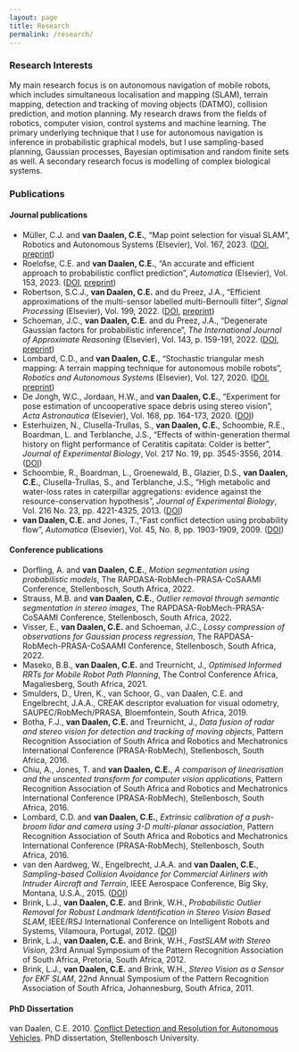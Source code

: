```yaml
---
layout: page
title: Research
permalink: /research/
---
```


### Research Interests
My main research focus is on autonomous navigation of mobile robots, which includes simultaneous localisation and mapping (SLAM), terrain mapping, detection and tracking of moving objects (DATMO), collision prediction, and motion planning. My research draws from the fields of robotics, computer vision, control systems and machine learning. The primary underlying technique that I use for autonomous navigation is inference in probabilistic graphical models, but I use sampling-based planning, Gaussian processes, Bayesian optimisation and random finite sets as well. A secondary research focus is modelling of complex biological systems.

### Publications
#### Journal publications
- Müller, C.J. and **van Daalen, C.E.**, “Map point selection for visual SLAM”, Robotics and Autonomous Systems (Elsevier), Vol. 167, 2023. ([DOI](https://doi.org/10.1016/j.robot.2023.104485), [preprint](https://arxiv.org/pdf/2306.12901.pdf))
- Roelofse, C.E. and **van Daalen, C.E.**, “An accurate and efficient approach to probabilistic conflict prediction”, *Automatica* (Elsevier), Vol. 153, 2023. ([DOI](https://doi.org/10.1016/j.automatica.2023.111021), [preprint](https://arxiv.org/pdf/2302.13413.pdf))
- Robertson, S.C.J., **van Daalen, C.E.** and du Preez, J.A., “Efficient approximations of the multi-sensor labelled multi-Bernoulli filter”, *Signal Processing* (Elsevier), Vol. 199, 2022. ([DOI](https://doi.org/10.1016/j.sigpro.2022.108633), [preprint](https://arxiv.org/pdf/2103.10396))
- Schoeman, J.C., **van Daalen, C.E.** and du Preez, J.A., “Degenerate Gaussian factors for probabilistic inference”, *The International Journal of Approximate Reasoning* (Elsevier), Vol. 143, p. 159-191, 2022. ([DOI](https://doi.org/10.1016/j.ijar.2022.01.008), [preprint](https://arxiv.org/pdf/2104.15010))
- Lombard, C.D., and **van Daalen, C.E.**, “Stochastic triangular mesh mapping: A terrain mapping technique for autonomous mobile robots”, *Robotics and Autonomous Systems* (Elsevier), Vol. 127, 2020. ([DOI](https://doi.org/10.1016/j.robot.2020.103449), [preprint](https://arxiv.org/pdf/1910.03644))
- De Jongh, W.C., Jordaan, H.W., and **van Daalen, C.E.**, “Experiment for pose estimation of uncooperative space debris using stereo vision”, *Acta Astronautica* (Elsevier), Vol. 168, pp. 164-173, 2020. ([DOI](https://doi.org/10.1016/j.actaastro.2019.12.006))
- Esterhuizen, N., Clusella-Trullas, S., **van Daalen, C.E.**, Schoombie, R.E., Boardman, L. and Terblanche, J.S., “Effects of within-generation thermal history on flight performance of  Ceratitis capitata: Colder is better”, *Journal of Experimental Biology*, Vol. 217 No. 19, pp. 3545-3556, 2014. ([DOI](https://doi.org/10.1242/jeb.106526))
- Schoombie, R., Boardman, L., Groenewald, B., Glazier, D.S., **van Daalen, C.E.**, Clusella-Trullas, S., and Terblanche, J.S., “High metabolic and water-loss rates in caterpillar aggregations: evidence against the resource-conservation hypothesis”, *Journal of Experimental Biology*, Vol. 216 No. 23, pp. 4221-4325, 2013. ([DOI](https://doi.org/10.1242/jeb.095554))
- **van Daalen, C.E.** and Jones, T.,“Fast conflict detection using probability flow”, *Automatica* (Elsevier), Vol. 45, No. 8, pp. 1903-1909, 2009. ([DOI](https://doi.org/10.1016/j.automatica.2009.04.010))

#### Conference publications
- Dorfling, A. and **van Daalen, C.E.**, *Motion segmentation using probabilistic models*, The RAPDASA-RobMech-PRASA-CoSAAMI Conference, Stellenbosch, South Africa, 2022.
- Strauss, M.B. and **van Daalen, C.E.**, *Outlier removal through semantic segmentation in stereo images*, The RAPDASA-RobMech-PRASA-CoSAAMI Conference, Stellenbosch, South Africa, 2022.
- Visser, E., **van Daalen, C.E.** and Schoeman, J.C., *Lossy compression of observations for Gaussian process regression*, The RAPDASA-RobMech-PRASA-CoSAAMI Conference, Stellenbosch, South
Africa, 2022.
- Maseko, B.B., **van Daalen, C.E.** and Treurnicht, J., *Optimised Informed RRTs for Mobile Robot Path Planning*, The Control Conference Africa, Magaliesberg, South Africa, 2021.
- Smulders, D., Uren, K., van Schoor, G., van Daalen, C.E. and Engelbrecht, J.A.A., CREAK
descriptor evaluation for visual odometry, SAUPEC/RobMech/PRASA, Bloemfontein, South Africa, 2019.
- Botha, F.J., **van Daalen, C.E.** and Treurnicht, J., *Data fusion of radar and stereo vision for detection and tracking of moving objects*, Pattern Recognition Association of South Africa and Robotics and Mechatronics International Conference (PRASA-RobMech), Stellenbosch, South Africa, 2016.
- Chiu, A., Jones, T. and **van Daalen, C.E.**, *A comparison of linearisation and the unscented transform for computer vision applications*, Pattern Recognition Association of South Africa and Robotics and Mechatronics International Conference (PRASA-RobMech), Stellenbosch, South Africa, 2016.
- Lombard, C.D. and **van Daalen, C.E.**, *Extrinsic calibration of a push-broom lidar and camera using 3-D multi-planar association*, Pattern Recognition Association of South Africa and Robotics and Mechatronics International Conference (PRASA-RobMech), Stellenbosch, South Africa, 2016.
- van den Aardweg, W., Engelbrecht, J.A.A. and **van Daalen, C.E.**, *Sampling-based Collision Avoidance for Commercial Airliners with Intruder Aircraft and Terrain*, IEEE Aerospace Conference, Big Sky, Montana, U.S.A., 2015. ([DOI](https://doi.org/10.1109/AERO.2015.7119044))
- Brink, L.J., **van Daalen, C.E.** and Brink, W.H., *Probabilistic Outlier Removal for Robust Landmark Identification in Stereo Vision Based SLAM*, IEEE/RSJ International Conference on Intelligent Robots and Systems, Vilamoura, Portugal, 2012. ([DOI](https://doi.org/10.1109/IROS.2012.6385622))
- Brink, L.J., **van Daalen, C.E.** and Brink, W.H., *FastSLAM with Stereo Vision*, 23rd Annual Symposium of the Pattern Recognition Association of South Africa, Pretoria, South Africa, 2012.
- Brink, L.J., **van Daalen, C.E.** and Brink, W.H., *Stereo Vision as a Sensor for EKF SLAM*, 22nd Annual Symposium of the Pattern Recognition Association of South Africa, Johannesburg, South Africa, 2011.

#### PhD Dissertation
van Daalen, C.E. 2010. [Conflict Detection and Resolution for Autonomous Vehicles](http://hdl.handle.net/10019.1/3994). PhD dissertation, Stellenbosch University.
